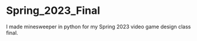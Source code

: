 # Spring_2023_Final

I made minesweeper in python for my Spring 2023 video game design class final.
